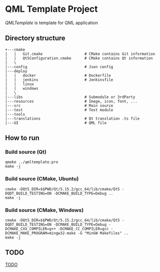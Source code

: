 # QML Template Project

*QMLTemplate* is template for QML application

## Directory structure
```
+---cmake
|   |   Git.cmake                   # CMake contains Git information
|   |   Qt5Configuration.cmake      # CMake contains Qt information
|   \
|---config                          # Json config
|---deploy
|   |   docker                      # Dockerfile
|   |   jenkins                     # Jenkinsfile
|   |   linux
|   |   windows
|   \
|---libs                            # Submodule or 3rdParty
|---resources                       # Image, icon, font, ...
|---src                             # Main source
|---test                            # Test module
|---tools
|---translations                    # Qt translation .ts file
|---UI                              # QML file
```

## How to run

### Build source (Qt)
```
qmake ../qmltemplate.pro
make -j
```

### Build source (CMake, Ubuntu)
```
cmake -DQt5_DIR=$$PWD/Qt/5.15.2/gcc_64/lib/cmake/Qt5 -DQDT_BUILD_TESTING=ON -DCMAKE_BUILD_TYPE=Debug ..
make -j
```

### Build source (CMake, Windows)
```
cmake -DQt5_DIR=$$PWD/Qt/5.15.2/gcc_64/lib/cmake/Qt5 -DQDT_BUILD_TESTING=ON -DCMAKE_BUILD_TYPE=Debug -DCMAKE_CXX_COMPILER=g++ -DCMAKE_CC_COMPILER=gcc -DCMAKE_MAKE_PROGRAM=mingw32-make -G "MinGW Makefiles" ..
make -j
```

## TODO
[TODO](TODO.md)
